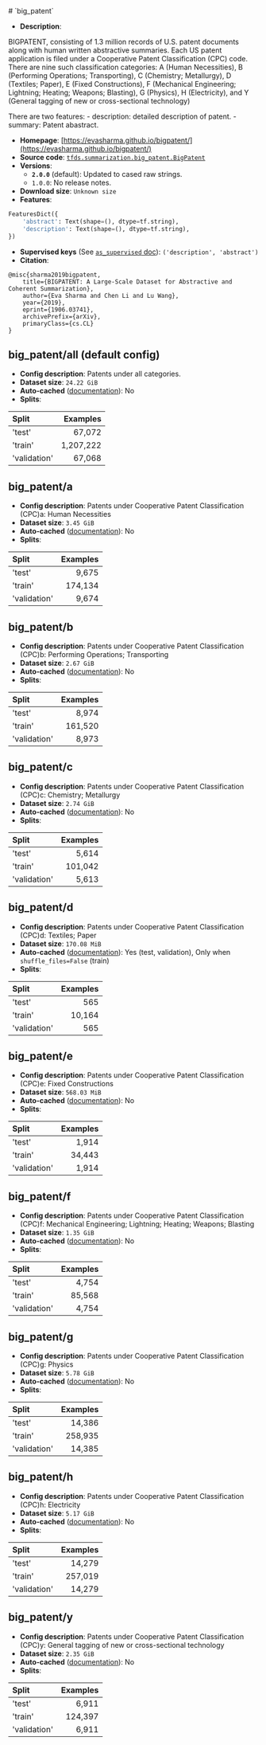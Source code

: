 <div itemscope itemtype="http://schema.org/Dataset">
  <div itemscope itemprop="includedInDataCatalog" itemtype="http://schema.org/DataCatalog">
    <meta itemprop="name" content="TensorFlow Datasets" />
  </div>
  <meta itemprop="name" content="big_patent" />
  <meta itemprop="description" content="&#10;BIGPATENT, consisting of 1.3 million records of U.S. patent documents&#10;along with human written abstractive summaries.&#10;Each US patent application is filed under a Cooperative Patent Classification&#10;(CPC) code. There are nine such classification categories:&#10;A (Human Necessities), B (Performing Operations; Transporting),&#10;C (Chemistry; Metallurgy), D (Textiles; Paper), E (Fixed Constructions),&#10;F (Mechanical Engineering; Lightning; Heating; Weapons; Blasting),&#10;G (Physics), H (Electricity), and&#10;Y (General tagging of new or cross-sectional technology)&#10;&#10;There are two features:&#10;  - description: detailed description of patent.&#10;  - summary: Patent abastract.&#10;&#10;&#10;&#10;To use this dataset:&#10;&#10;```python&#10;import tensorflow_datasets as tfds&#10;&#10;ds = tfds.load(&#x27;big_patent&#x27;, split=&#x27;train&#x27;)&#10;for ex in ds.take(4):&#10;  print(ex)&#10;```&#10;&#10;See [the guide](https://www.tensorflow.org/datasets/overview) for more&#10;informations on [tensorflow_datasets](https://www.tensorflow.org/datasets).&#10;&#10;" />
  <meta itemprop="url" content="https://www.tensorflow.org/datasets/catalog/big_patent" />
  <meta itemprop="sameAs" content="https://evasharma.github.io/bigpatent/" />
  <meta itemprop="citation" content="&#10;@misc{sharma2019bigpatent,&#10;    title={BIGPATENT: A Large-Scale Dataset for Abstractive and Coherent Summarization},&#10;    author={Eva Sharma and Chen Li and Lu Wang},&#10;    year={2019},&#10;    eprint={1906.03741},&#10;    archivePrefix={arXiv},&#10;    primaryClass={cs.CL}&#10;}&#10;" />
</div>
# `big_patent`

*   **Description**:

BIGPATENT, consisting of 1.3 million records of U.S. patent documents along with
human written abstractive summaries. Each US patent application is filed under a
Cooperative Patent Classification (CPC) code. There are nine such classification
categories: A (Human Necessities), B (Performing Operations; Transporting), C
(Chemistry; Metallurgy), D (Textiles; Paper), E (Fixed Constructions), F
(Mechanical Engineering; Lightning; Heating; Weapons; Blasting), G (Physics), H
(Electricity), and Y (General tagging of new or cross-sectional technology)

There are two features: - description: detailed description of patent. -
summary: Patent abastract.

*   **Homepage**:
    [https://evasharma.github.io/bigpatent/](https://evasharma.github.io/bigpatent/)
*   **Source code**:
    [`tfds.summarization.big_patent.BigPatent`](https://github.com/tensorflow/datasets/tree/master/tensorflow_datasets/summarization/big_patent.py)
*   **Versions**:
    *   **`2.0.0`** (default): Updated to cased raw strings.
    *   `1.0.0`: No release notes.
*   **Download size**: `Unknown size`
*   **Features**:

```python
FeaturesDict({
    'abstract': Text(shape=(), dtype=tf.string),
    'description': Text(shape=(), dtype=tf.string),
})
```
*   **Supervised keys** (See
    [`as_supervised` doc](https://www.tensorflow.org/datasets/api_docs/python/tfds/load)):
    `('description', 'abstract')`
*   **Citation**:

```
@misc{sharma2019bigpatent,
    title={BIGPATENT: A Large-Scale Dataset for Abstractive and Coherent Summarization},
    author={Eva Sharma and Chen Li and Lu Wang},
    year={2019},
    eprint={1906.03741},
    archivePrefix={arXiv},
    primaryClass={cs.CL}
}
```

## big_patent/all (default config)

*   **Config description**: Patents under all categories.
*   **Dataset size**: `24.22 GiB`
*   **Auto-cached**
    ([documentation](https://www.tensorflow.org/datasets/performances#auto-caching)):
    No
*   **Splits**:

Split        | Examples
:----------- | --------:
'test'       | 67,072
'train'      | 1,207,222
'validation' | 67,068

## big_patent/a

*   **Config description**: Patents under Cooperative Patent Classification
    (CPC)a: Human Necessities
*   **Dataset size**: `3.45 GiB`
*   **Auto-cached**
    ([documentation](https://www.tensorflow.org/datasets/performances#auto-caching)):
    No
*   **Splits**:

Split        | Examples
:----------- | -------:
'test'       | 9,675
'train'      | 174,134
'validation' | 9,674

## big_patent/b

*   **Config description**: Patents under Cooperative Patent Classification
    (CPC)b: Performing Operations; Transporting
*   **Dataset size**: `2.67 GiB`
*   **Auto-cached**
    ([documentation](https://www.tensorflow.org/datasets/performances#auto-caching)):
    No
*   **Splits**:

Split        | Examples
:----------- | -------:
'test'       | 8,974
'train'      | 161,520
'validation' | 8,973

## big_patent/c

*   **Config description**: Patents under Cooperative Patent Classification
    (CPC)c: Chemistry; Metallurgy
*   **Dataset size**: `2.74 GiB`
*   **Auto-cached**
    ([documentation](https://www.tensorflow.org/datasets/performances#auto-caching)):
    No
*   **Splits**:

Split        | Examples
:----------- | -------:
'test'       | 5,614
'train'      | 101,042
'validation' | 5,613

## big_patent/d

*   **Config description**: Patents under Cooperative Patent Classification
    (CPC)d: Textiles; Paper
*   **Dataset size**: `170.08 MiB`
*   **Auto-cached**
    ([documentation](https://www.tensorflow.org/datasets/performances#auto-caching)):
    Yes (test, validation), Only when `shuffle_files=False` (train)
*   **Splits**:

Split        | Examples
:----------- | -------:
'test'       | 565
'train'      | 10,164
'validation' | 565

## big_patent/e

*   **Config description**: Patents under Cooperative Patent Classification
    (CPC)e: Fixed Constructions
*   **Dataset size**: `568.03 MiB`
*   **Auto-cached**
    ([documentation](https://www.tensorflow.org/datasets/performances#auto-caching)):
    No
*   **Splits**:

Split        | Examples
:----------- | -------:
'test'       | 1,914
'train'      | 34,443
'validation' | 1,914

## big_patent/f

*   **Config description**: Patents under Cooperative Patent Classification
    (CPC)f: Mechanical Engineering; Lightning; Heating; Weapons; Blasting
*   **Dataset size**: `1.35 GiB`
*   **Auto-cached**
    ([documentation](https://www.tensorflow.org/datasets/performances#auto-caching)):
    No
*   **Splits**:

Split        | Examples
:----------- | -------:
'test'       | 4,754
'train'      | 85,568
'validation' | 4,754

## big_patent/g

*   **Config description**: Patents under Cooperative Patent Classification
    (CPC)g: Physics
*   **Dataset size**: `5.78 GiB`
*   **Auto-cached**
    ([documentation](https://www.tensorflow.org/datasets/performances#auto-caching)):
    No
*   **Splits**:

Split        | Examples
:----------- | -------:
'test'       | 14,386
'train'      | 258,935
'validation' | 14,385

## big_patent/h

*   **Config description**: Patents under Cooperative Patent Classification
    (CPC)h: Electricity
*   **Dataset size**: `5.17 GiB`
*   **Auto-cached**
    ([documentation](https://www.tensorflow.org/datasets/performances#auto-caching)):
    No
*   **Splits**:

Split        | Examples
:----------- | -------:
'test'       | 14,279
'train'      | 257,019
'validation' | 14,279

## big_patent/y

*   **Config description**: Patents under Cooperative Patent Classification
    (CPC)y: General tagging of new or cross-sectional technology
*   **Dataset size**: `2.35 GiB`
*   **Auto-cached**
    ([documentation](https://www.tensorflow.org/datasets/performances#auto-caching)):
    No
*   **Splits**:

Split        | Examples
:----------- | -------:
'test'       | 6,911
'train'      | 124,397
'validation' | 6,911
